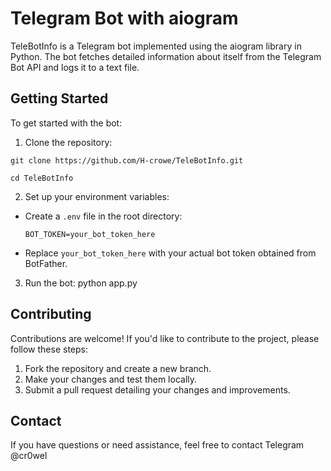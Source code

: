 # Telegram Bot with aiogram

TeleBotInfo is a Telegram bot implemented using the aiogram library in Python. The bot fetches detailed information about itself from the Telegram Bot API and logs it to a text file.

## Getting Started

To get started with the bot:

1. Clone the repository:
 ```
git clone https://github.com/H-crowe/TeleBotInfo.git
```
```
cd TeleBotInfo
```

2. Set up your environment variables:
- Create a `.env` file in the root directory:
  ```
  BOT_TOKEN=your_bot_token_here
  ```
- Replace `your_bot_token_here` with your actual bot token obtained from BotFather.

3. Run the bot:
python app.py


## Contributing

Contributions are welcome! If you'd like to contribute to the project, please follow these steps:
1. Fork the repository and create a new branch.
2. Make your changes and test them locally.
3. Submit a pull request detailing your changes and improvements.

## Contact

If you have questions or need assistance, feel free to contact Telegram @cr0wel
